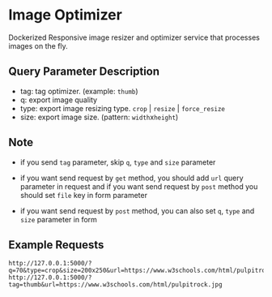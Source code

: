 # Image Optimizer
Dockerized Responsive image resizer and optimizer service that processes images on the fly.


## Query Parameter Description
* tag: tag optimizer. (example: `thumb`)
* q: export image quality
* type: export image resizing type. `crop` | `resize` | `force_resize`
* size: export image size. (pattern: `width`x`height`)


## Note
* if you send `tag` parameter, skip `q`, `type` and `size` parameter
* if you want send request by `get` method, you should add `url` query parameter in request
and if you want send request by `post` method you should set `file` key in form parameter

* if you want send request by `post` method, you can also set `q`, `type` and `size` parameter in form

## Example Requests
```
http://127.0.0.1:5000/?q=70&type=crop&size=200x250&url=https://www.w3schools.com/html/pulpitrock.jpg
http://127.0.0.1:5000/?tag=thumb&url=https://www.w3schools.com/html/pulpitrock.jpg
```